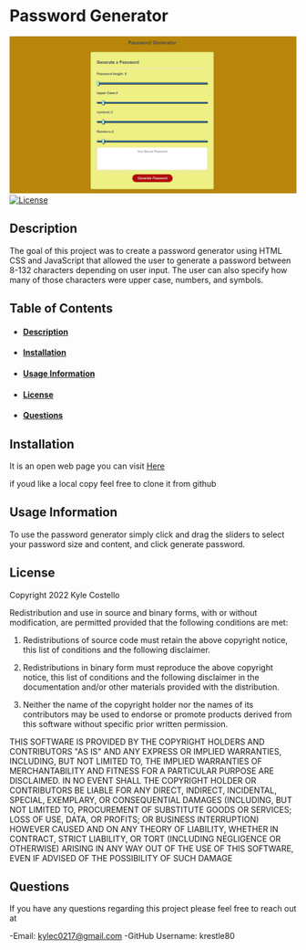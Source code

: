 # Password Generator
![picture of the generator](images/this_site_pic.png)
[![License](https://img.shields.io/badge/License-BSD%203--Clause-blue.svg)](https://opensource.org/licenses/BSD-3-Clause) 

## Description
The goal of this project was to create a password generator using HTML CSS and JavaScript that allowed the user to generate a password between 8-132 characters depending on user input. The user can also specify how many of those characters were upper case, numbers, and symbols.
## Table of Contents
- #### [Description](##-description)
- #### [Installation](##-Installation)
- #### [Usage Information](##-usage-information)
- #### [License](##-license)
- #### [Questions](##-questions)



## Installation
It is an open web page you can visit [Here](https://krestle80.github.io/password_generator/)  

if youd like a local copy feel free to clone it from github
## Usage Information
To use the password generator simply click and drag the sliders to select your password size and content, and click generate password.
## License
Copyright 2022 Kyle Costello
 
 Redistribution and use in source and binary forms, with or without modification, are permitted provided that the following conditions are met:
 
 1. Redistributions of source code must retain the above copyright notice, this list of conditions and the following disclaimer.
 
 2. Redistributions in binary form must reproduce the above copyright notice, this list of conditions and the following disclaimer in the documentation and/or other materials provided with the distribution.
 
 3. Neither the name of the copyright holder nor the names of its contributors may be used to endorse or promote products derived from this software without specific prior written permission.
 
 THIS SOFTWARE IS PROVIDED BY THE COPYRIGHT HOLDERS AND CONTRIBUTORS "AS IS" AND ANY EXPRESS OR IMPLIED WARRANTIES, INCLUDING, BUT NOT LIMITED TO, THE IMPLIED WARRANTIES OF MERCHANTABILITY AND FITNESS FOR A PARTICULAR PURPOSE ARE DISCLAIMED. IN NO EVENT SHALL THE COPYRIGHT HOLDER OR CONTRIBUTORS BE LIABLE FOR ANY DIRECT, INDIRECT, INCIDENTAL, SPECIAL, EXEMPLARY, OR CONSEQUENTIAL DAMAGES (INCLUDING, BUT NOT LIMITED TO, PROCUREMENT OF SUBSTITUTE GOODS OR SERVICES; LOSS OF USE, DATA, OR PROFITS; OR BUSINESS INTERRUPTION) HOWEVER CAUSED AND ON ANY THEORY OF LIABILITY, WHETHER IN CONTRACT, STRICT LIABILITY, OR TORT (INCLUDING NEGLIGENCE OR OTHERWISE) ARISING IN ANY WAY OUT OF THE USE OF THIS SOFTWARE, EVEN IF ADVISED OF THE POSSIBILITY OF SUCH DAMAGE


## Questions
If you have any questions regarding this project please feel free to reach out at 

-Email: kylec0217@gmail.com 
-GitHub Username: krestle80 

